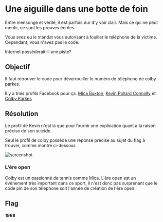 # Une aiguille dans une botte de foin

Entre mensonge et vérité, il est parfois dur d'y voir clair.
Mais ce qui ne peut mentir, ce sont les preuves écrites. 

Vous avez eu le mandat vous autorisant à fouiller le téléphone de la victime. 
Cependant, vous n'avez pas le code.

Internet posséderait-il une piste?

## Objectif

Il faut retrouver le code pour déverrouiller le numéro de téléphone de colby parkes.

Il y a trois profils Facebook pour ça. [Mica Buxton](https://www.facebook.com/profile.php?id=100076077761402), [Kevin Pollard Connolly](https://www.facebook.com/profile.php?id=100073973784644) et [Colby Parkes](https://www.facebook.com/profile.php?id=100075967485934)

## Résolution

Le profil de Kevin n'est là que pour fournir une explication quant à la raison précise de son suicide.

Seul le profil de colby possède une réponse précise au sujet du flag à trouver, comme montré ci-dessous

![screenshot](https://github.com/MSARTORIBOUTY/image/blob/master/silverlake/%C3%A8re_open.png)

### L'ère open

Colby est un passionné de tennis comme Mica.
L'ère open est un événement très important dans ce sport, il n'est donc pas surprenant que le code pin de son téléphone soit l'année de création de l'ère open.

## Flag 

**1968**
